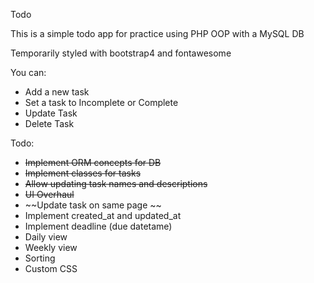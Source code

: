 Todo

This is a simple todo app for practice using PHP OOP with a MySQL DB

Temporarily styled with bootstrap4 and fontawesome

You can:
- Add a new task
- Set a task to Incomplete or Complete
- Update Task
- Delete Task

Todo:
- ~~Implement ORM concepts for DB~~
- ~~Implement classes for tasks~~
- ~~Allow updating task names and descriptions~~
- ~~UI Overhaul~~
- ~~Update task on same page ~~
- Implement created_at and updated_at
- Implement deadline (due datetame)
 - Daily view
 - Weekly view
- Sorting
- Custom CSS
